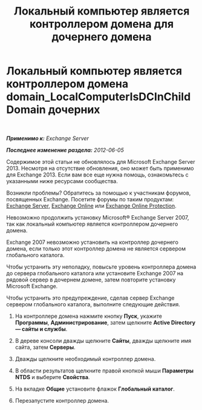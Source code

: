 ﻿---
title: 'Локальный компьютер является контроллером домена для дочернего домена'
TOCTitle: Локальный компьютер является контроллером домена domain_LocalComputerIsDCInChildDomain дочерних
ms:assetid: 7db1dcc0-d953-41b8-b081-2a47a70950c4
ms:mtpsurl: https://technet.microsoft.com/ru-ru/library/ms.exch.setupreadiness.localcomputerisdcinchilddomain(v=EXCHG.150)
ms:contentKeyID: 50488503
ms.date: 05/22/2018
mtps_version: v=EXCHG.150
ms.translationtype: MT
---

# Локальный компьютер является контроллером домена domain\_LocalComputerIsDCInChildDomain дочерних

 

_**Применимо к:** Exchange Server_

_**Последнее изменение раздела:** 2012-06-05_

Содержимое этой статьи не обновлялось для Microsoft Exchange Server 2013. Несмотря на отсутствие обновления, оно может быть применимо для Exchange 2013. Если вам все еще нужна помощь, ознакомьтесь с указанными ниже ресурсами сообщества.

Возникли проблемы? Обратитесь за помощью к участникам форумов, посвященных Exchange. Посетите форумы по таким продуктам: [Exchange Server](https://go.microsoft.com/fwlink/p/?linkid=60612), [Exchange Online](https://go.microsoft.com/fwlink/p/?linkid=267542) или [Exchange Online Protection](https://go.microsoft.com/fwlink/p/?linkid=285351).

Невозможно продолжить установку Microsoft® Exchange Server 2007, так как локальный компьютер является контроллером дочернего домена.

Exchange 2007 невозможно установить на контроллер дочернего домена, если только этот контроллер домена не является сервером глобального каталога.

Чтобы устранить эту неполадку, повысьте уровень контроллера домена до сервера глобального каталога или установите Exchange 2007 на рядовой сервер в дочернем домене, затем повторите установку Microsoft Exchange.

Чтобы устранить это предупреждение, сделав сервер Exchange сервером глобального каталога, выполните следующие действия.

1.  На контроллере домена нажмите кнопку **Пуск**, укажите **Программы**, **Администрирование**, затем щелкните **Active Directory — сайты и службы**.

2.  В дереве консоли дважды щелкните **Сайты**, дважды щелкните имя сайта, затем **Серверы**.

3.  Дважды щелкните необходимый контроллер домена.

4.  В области результатов щелкните правой кнопкой мыши **Параметры NTDS** и выберите **Свойства**.

5.  На вкладке **Общие** установите флажок **Глобальный каталог**.

6.  Перезапустите контроллер домена.

